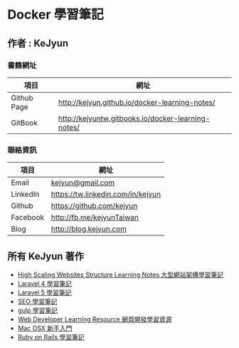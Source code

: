 # Docker 學習筆記

## 作者 : KeJyun

### 書籍網址

| 項目  | 網址 |
|---|---|
|  Github Page | http://kejyun.github.io/docker-learning-notes/  |
|  GitBook | http://kejyuntw.gitbooks.io/docker-learning-notes/  |

### 聯絡資訊

| 項目  | 網址 |
|---|---|
|  Email | kejyun@gmail.com  |
|  LinkedIn | https://tw.linkedin.com/in/kejyun  |
|  Github | https://github.com/kejyun  |
|  Facebook | http://fb.me/kejyunTaiwan  |
|  Blog | http://blog.kejyun.com  |

## 所有 KeJyun 著作
* [High Scaling Websites Structure Learning Notes 大型網站架構學習筆記](http://kejyuntw.gitbooks.io/high-scaling-websites-structure-learning-notes/)
* [Laravel 4 學習筆記](http://kejyuntw.gitbooks.io/laravel-4-learning-notes/)
* [Laravel 5 學習筆記](http://kejyuntw.gitbooks.io/laravel-5-learning-notes/)
* [SEO 學習筆記](http://kejyuntw.gitbooks.io/seo-learning-notes/)
* [gulp 學習筆記](http://kejyuntw.gitbooks.io/gulp-learning-notes/)
* [Web Developer Learning Resource 網頁開發學習資源](http://kejyuntw.gitbooks.io/web-developer-learning-resource/)
* [Mac OSX 新手入門](http://kejyuntw.gitbooks.io/mac-osx-for-newbie/)
* [Ruby on Rails 學習筆記](http://kejyuntw.gitbooks.io/ruby-on-rails-learning-note/)